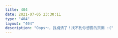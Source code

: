 ```yaml
---
title: 404
date: 2021-07-05 23:30:11
type: "404"
layout: "404"
description: "Oops～，我崩溃了！找不到你想要的页面 :("
---
```

